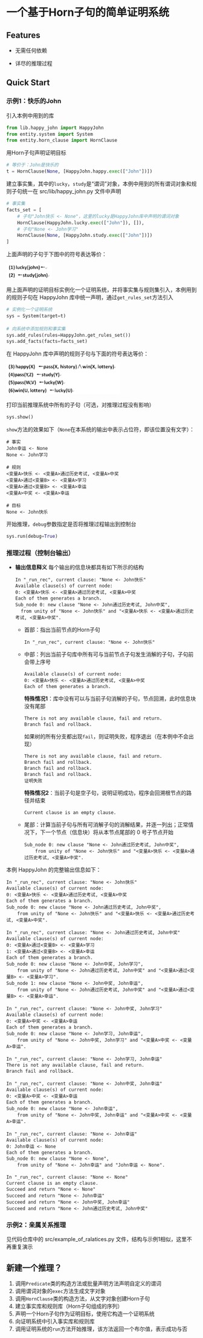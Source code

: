 # 一个基于Horn子句的简单证明系统

## Features

+ 无需任何依赖

+ 详尽的推理过程

## Quick Start

### 示例1：快乐的John

引入本例中用到的库

```python
from lib.happy_john import HappyJohn
from entity.system import System
from entity.horn_clause import HornClause
```

用Horn子句声明证明目标

```python
# 等价于：John是快乐的
t = HornClause(None, [HappyJohn.happy.exec(["John"])])
```

建立事实集，其中的`lucky`，`study`是“谓词”对象，本例中用到的所有谓词对象和规则子句统一在 src/lib/happy_john.py 文件中声明

```python
# 事实集
facts_set = [
    # 子句"John快乐 <- None"，这里的lucky是HappyJohn库中声明的谓词对象
    HornClause(HappyJohn.lucky.exec(["John"]), []),
    # 子句"None <- John学习"
    HornClause(None, [HappyJohn.study.exec(["John"])])
]
```

上面声明的子句于下图中的符号表达等价：

<img src="README.assets/image-20200331144041452.png" alt="image-20200331144041452" style="zoom: 67%;" />

用上面声明的证明目标实例化一个证明系统，并将事实集与规则集引入，本例用到的规则子句在 HappyJohn 库中统一声明，通过`get_rules_set`方法引入

```python
# 实例化一个证明系统
sys = System(target=t)

# 向系统中添加规则和事实集
sys.add_rules(rules=HappyJohn.get_rules_set())
sys.add_facts(facts=facts_set)
```

在 HappyJohn 库中声明的规则子句与下面的符号表达等价：

<img src="README.assets/image-20200331145422530.png" alt="image-20200331145422530" style="zoom:67%;" />

打印当前推理系统中所有的子句（可选，对推理过程没有影响）

```python
sys.show()
```

`show`方法的效果如下（`None`在本系统的输出中表示占位符，即该位置没有文字）：

```
# 事实
John幸运 <- None
None <- John学习

# 规则
<变量A>快乐 <- <变量A>通过历史考试, <变量A>中奖
<变量A>通过<变量B> <- <变量A>学习
<变量A>通过<变量B> <- <变量A>幸运
<变量A>中奖 <- <变量A>幸运

# 目标
None <- John快乐
```

开始推理，`debug`参数指定是否将推理过程输出到控制台

```python
sys.run(debug=True)
```



### 推理过程（控制台输出）

+ **输出信息释义**
  每个输出的信息块都具有如下所示的结构

  ```
  In "_run_rec", current clause: "None <- John快乐"
  Available clause(s) of current node:
  0: <变量A>快乐 <- <变量A>通过历史考试, <变量A>中奖
  Each of them generates a branch.
  Sub_node 0: new clause "None <- John通过历史考试, John中奖",
  	from unity of "None <- John快乐" and "<变量A>快乐 <- <变量A>通过历史考试, <变量A>中奖".
  ```

  + 首部：指出当前节点的Horn子句

    ```
    In "_run_rec", current clause: "None <- John快乐"
    ```

  + 中部：列出当前子句库中所有可与当前节点子句发生消解的子句，子句前会带上序号

    ```
    Available clause(s) of current node:
    0: <变量A>快乐 <- <变量A>通过历史考试, <变量A>中奖
    Each of them generates a branch.
    ```

    **特殊情况1**：库中没有可以与当前子句消解的子句，节点回溯，此时信息块没有尾部

    ```
    There is not any available clause, fail and return.
    Branch fail and rollback.
    ```

    如果树的所有分支都出现`fail`，则证明失败，程序退出（在本例中不会出现）

    ```
    There is not any available clause, fail and return.
    Branch fail and rollback.
    Branch fail and rollback.
    Branch fail and rollback.
    证明失败
    ```

    **特殊情况2**：当前子句是空子句，说明证明成功，程序会回溯根节点的路径并结束

    ```
    Current clause is an empty clause.
    ```

  + 尾部：计算当前子句与所有可消解子句的消解结果，并逐一列出；正常情况下，下一个节点（信息块）将从本节点尾部的 0 号子节点开始

    ```
    Sub_node 0: new clause "None <- John通过历史考试, John中奖",
    	from unity of "None <- John快乐" and "<变量A>快乐 <- <变量A>通过历史考试, <变量A>中奖".
    ```

本例 HappyJohn 的完整输出信息如下：

```
In "_run_rec", current clause: "None <- John快乐"
Available clause(s) of current node:
0: <变量A>快乐 <- <变量A>通过历史考试, <变量A>中奖
Each of them generates a branch.
Sub_node 0: new clause "None <- John通过历史考试, John中奖",
	from unity of "None <- John快乐" and "<变量A>快乐 <- <变量A>通过历史考试, <变量A>中奖".

In "_run_rec", current clause: "None <- John通过历史考试, John中奖"
Available clause(s) of current node:
0: <变量A>通过<变量B> <- <变量A>学习
1: <变量A>通过<变量B> <- <变量A>幸运
Each of them generates a branch.
Sub_node 0: new clause "None <- John中奖, John学习",
	from unity of "None <- John通过历史考试, John中奖" and "<变量A>通过<变量B> <- <变量A>学习".
Sub_node 1: new clause "None <- John中奖, John幸运",
	from unity of "None <- John通过历史考试, John中奖" and "<变量A>通过<变量B> <- <变量A>幸运".

In "_run_rec", current clause: "None <- John中奖, John学习"
Available clause(s) of current node:
0: <变量A>中奖 <- <变量A>幸运
Each of them generates a branch.
Sub_node 0: new clause "None <- John学习, John幸运",
	from unity of "None <- John中奖, John学习" and "<变量A>中奖 <- <变量A>幸运".

In "_run_rec", current clause: "None <- John学习, John幸运"
There is not any available clause, fail and return.
Branch fail and rollback.

In "_run_rec", current clause: "None <- John中奖, John幸运"
Available clause(s) of current node:
0: <变量A>中奖 <- <变量A>幸运
Each of them generates a branch.
Sub_node 0: new clause "None <- John幸运",
	from unity of "None <- John中奖, John幸运" and "<变量A>中奖 <- <变量A>幸运".

In "_run_rec", current clause: "None <- John幸运"
Available clause(s) of current node:
0: John幸运 <- None
Each of them generates a branch.
Sub_node 0: new clause "None <- None",
	from unity of "None <- John幸运" and "John幸运 <- None".

In "_run_rec", current clause: "None <- None"
Current clause is an empty clause.
Succeed and return "None <- None"
Succeed and return "None <- John幸运"
Succeed and return "None <- John中奖, John幸运"
Succeed and return "None <- John通过历史考试, John中奖"
```



### 示例2：亲属关系推理

见代码仓库中的 src/example_of_ralatices.py 文件，结构与示例1相似，这里不再重复演示

## 新建一个推理？

1. 调用`Predicate`类的构造方法或批量声明方法声明自定义的谓词
2. 调用谓词对象的`exec`方法生成文字对象
3. 调用`HornClause`类的构造方法，从文字对象创建Horn子句
4. 建立事实库和规则库（Horn子句组成的序列）
5. 声明一个Horn子句作为证明目标，使用它构造一个证明系统
6. 向证明系统中引入事实库和规则库
7. 调用证明系统的`run`方法开始推理，该方法返回一个布尔值，表示成功与否

